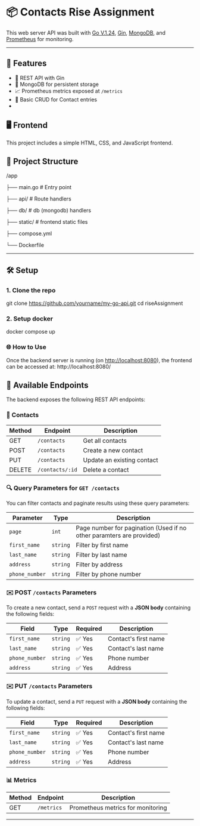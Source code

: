 # 📦 Contacts Rise Assignment 

This web server API was built with [Go V.1.24](https://golang.org/), [Gin](https://gin-gonic.com/), [MongoDB](https://www.mongodb.com/), and [Prometheus](https://prometheus.io/) for monitoring.

---

## 🚀 Features

- 🧭 REST API with Gin
- 🍃 MongoDB for persistent storage
- 📈 Prometheus metrics exposed at `/metrics`
- 📄 Basic CRUD for Contact entries
- 
## 🖥️ Frontend

This project includes a simple HTML, CSS, and JavaScript frontend.

## 📁 Project Structure
/app

├── main.go              # Entry point

├── api/                 # Route handlers

├── db/                  # db (mongodb) handlers

├── static/              # frontend static files

├── compose.yml

└── Dockerfile

---

## 🛠️ Setup

### 1. Clone the repo

git clone https://github.com/yourname/my-go-api.git
cd riseAssignment 

### 2. Setup docker
docker compose up

### 🌐 How to Use

Once the backend server is running (on [http://localhost:8080](http://localhost:8080)), the frontend can be accessed at:
http://localhost:8080/

## 📡 Available Endpoints

The backend exposes the following REST API endpoints:

### 🧾 Contacts

| Method | Endpoint           | Description                     |
|--------|--------------------|---------------------------------|
| GET    | `/contacts`        | Get all contacts                |
| POST   | `/contacts`        | Create a new contact            |
| PUT    | `/contacts`        | Update an existing contact      |
| DELETE | `/contacts/:id`    | Delete a contact                |


### 🔍 Query Parameters for `GET /contacts`

You can filter contacts and paginate results using these query parameters:

| Parameter     | Type     | Description                       |
|---------------|----------|-----------------------------------|
| `page`        | `int`    | Page number for pagination (Used if no other paramters are provided) |
| `first_name`  | `string` | Filter by first name              |
| `last_name`   | `string` | Filter by last name               |
| `address`     | `string` | Filter by address                 |
| `phone_number`| `string` | Filter by phone number            |

### ✉️ POST `/contacts` Parameters

To create a new contact, send a `POST` request with a **JSON body** containing the following fields:

| Field          | Type     | Required | Description          |
|----------------|----------|----------|----------------------|
| `first_name`   | `string` | ✅ Yes    | Contact's first name |
| `last_name`    | `string` | ✅ Yes    | Contact's last name  |
| `phone_number` | `string` | ✅ Yes    | Phone number         |
| `address`      | `string` | ✅ Yes    | Address              |


### ✉️ PUT `/contacts` Parameters

To update a contact, send a `PUT` request with a **JSON body** containing the following fields:

| Field          | Type     | Required | Description          |
|----------------|----------|----------|----------------------|
| `first_name`   | `string` | ✅ Yes    | Contact's first name |
| `last_name`    | `string` | ✅ Yes    | Contact's last name  |
| `phone_number` | `string` | ✅ Yes    | Phone number         |
| `address`      | `string` | ✅ Yes    | Address              |


### 📊 Metrics

| Method | Endpoint    | Description                     |
|--------|-------------|---------------------------------|
| GET    | `/metrics`  | Prometheus metrics for monitoring |

---



